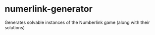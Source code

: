 # numerlink-generator
Generates solvable instances of the Numberlink game (along with their solutions)
